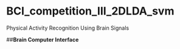 # BCI_competition_III_2DLDA_svm
Physical Activity Recognition Using Brain Signals

##**Brain Computer Interface**
